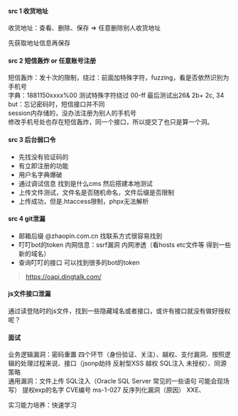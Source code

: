 #### src 1 收货地址
收货地址：查看、删除、保存 => 任意删除别人收货地址  

先获取地址信息再保存

#### src 2 短信轰炸 or 任意账号注册
短信轰炸：发十次的限制，绕过：前面加特殊字符，fuzzing，看是否依然识别为手机号  
字典：1881150xxxx%00 测试特殊字符绕过 00-ff 最后测试出26& 2b+ 2c, 34  
but：忘记密码时，短信接口并不同    
session内存储的，没办法注册为别人的手机号    
修改手机号处也存在短信轰炸，同一个接口，所以提交了也只是算一个洞。  

#### src 3 后台弱口令
- 先找没有验证码的
- 有立即注册的功能
- 用户名字典爆破
- 通过调试信息 找到是什么cms 然后搭建本地测试
- 上传文件测试，文件名是否随机命名，文件后缀是否限制
- 上传成功，但是.htaccess限制，phpx无法解析


#### src 4 git泄漏
- 邮箱后缀 @zhaopin.com.cn 找联系方式很容易找到
- 叮叮bot的token 内网信息：ssrf漏洞 内网渗透（看hosts etc文件等 得到一些新的域名）  
- 查询叮叮的接口 可以找到很多的bot的token
> https://oapi.dingtalk.com/

#### js文件接口泄漏
通过读登陆时的js文件，找到一些隐藏域名或者接口，或许有接口就没有做好授权呢？  

#### 面试 
业务逻辑漏洞：密码重置 四个环节（身份验证、关注）、越权、支付漏洞、按照逻辑的处理过程来说、接口（jsonp劫持 反射型XSS 越权 SQL注入 未授权）、同源策略  
通用漏洞：文件上传 SQL注入（Oracle SQL Server 常见的一些语句 可能会现场写） 提权exp的名字 CVE编号 ms-1-027 反序列化漏洞（原因） 
XXE、


实习能力培养：快速学习



